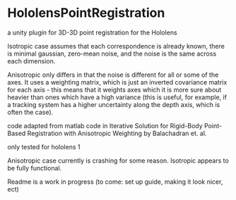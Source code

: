 # HololensPointRegistration
 a unity plugin for 3D-3D point registration for the Hololens
 
 Isotropic case assumes that each correspondence is already known, there is minimal gaussian, zero-mean noise, and the noise is the same across each dimension.
 
 Anisotropic only differs in that the noise is different for all or some of the axes. It uses a weighting matrix, which is just an inverted covariance matrix for each axis - this means that it weights axes which it is more sure about heavier than ones which have a high variance (this is useful, for example, if a tracking system has a higher uncertainty along the depth axis, which is often the case).
 
 
code adapted from matlab code in Iterative Solution for Rigid-Body Point-Based Registration with Anisotropic Weighting by Balachadran et. al.

only tested for hololens 1

Anisotropic case currently is crashing for some reason. Isotropic appears to be fully functional.

Readme is a work in progress (to come: set up guide, making it look nicer, ect)
